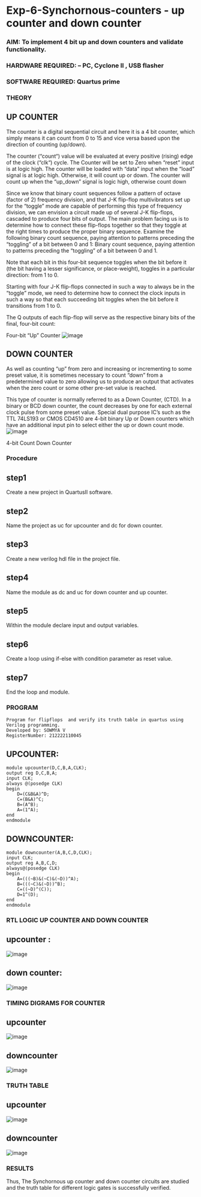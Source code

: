 # Exp-6-Synchornous-counters - up counter and down counter 
### AIM: To implement 4 bit up and down counters and validate  functionality.
### HARDWARE REQUIRED:  – PC, Cyclone II , USB flasher
### SOFTWARE REQUIRED:   Quartus prime
### THEORY 

## UP COUNTER 
The counter is a digital sequential circuit and here it is a 4 bit counter, which simply means it can count from 0 to 15 and vice versa based upon the direction of counting (up/down). 

The counter (“count“) value will be evaluated at every positive (rising) edge of the clock (“clk“) cycle.
The Counter will be set to Zero when “reset” input is at logic high.
The counter will be loaded with “data” input when the “load” signal is at logic high. Otherwise, it will count up or down.
The counter will count up when the “up_down” signal is logic high, otherwise count down

Since we know that binary count sequences follow a pattern of octave (factor of 2) frequency division, and that J-K flip-flop multivibrators set up for the “toggle” mode are capable of performing this type of frequency division, we can envision a circuit made up of several J-K flip-flops, cascaded to produce four bits of output.
The main problem facing us is to determine how to connect these flip-flops together so that they toggle at the right times to produce the proper binary sequence.
Examine the following binary count sequence, paying attention to patterns preceding the “toggling” of a bit between 0 and 1:
Binary count sequence, paying attention to patterns preceding the “toggling” of a bit between 0 and 1.

Note that each bit in this four-bit sequence toggles when the bit before it (the bit having a lesser significance, or place-weight), toggles in a particular direction: from 1 to 0.



 
 

Starting with four J-K flip-flops connected in such a way to always be in the “toggle” mode, we need to determine how to connect the clock inputs in such a way so that each succeeding bit toggles when the bit before it transitions from 1 to 0.

The Q outputs of each flip-flop will serve as the respective binary bits of the final, four-bit count:

 
 

Four-bit “Up” Counter
![image](https://user-images.githubusercontent.com/36288975/169644758-b2f4339d-9532-40c5-af40-8f4f8c942e2c.png)



## DOWN COUNTER 

As well as counting “up” from zero and increasing or incrementing to some preset value, it is sometimes necessary to count “down” from a predetermined value to zero allowing us to produce an output that activates when the zero count or some other pre-set value is reached.

This type of counter is normally referred to as a Down Counter, (CTD). In a binary or BCD down counter, the count decreases by one for each external clock pulse from some preset value. Special dual purpose IC’s such as the TTL 74LS193 or CMOS CD4510 are 4-bit binary Up or Down counters which have an additional input pin to select either the up or down count mode.
![image](https://user-images.githubusercontent.com/36288975/169644844-1a14e123-7228-4ed8-81a9-eb937dff4ac8.png)


4-bit Count Down Counter
### Procedure
## step1
Create a new project in QuartusII software.

## step2
Name the project as uc for upcounter and dc for down counter.

## step3
Create a new verilog hdl file in the project file.

## step4
Name the module as dc and uc for down counter and up counter.

## step5
Within the module declare input and output variables.

## step6
Create a loop using if-else with condition parameter as reset value.

## step7
End the loop and module.


### PROGRAM 
```
Program for flipflops  and verify its truth table in quartus using Verilog programming.
Developed by: SOWMYA V
RegisterNumber: 212222110045
```
## UPCOUNTER:
```
module upcounter(D,C,B,A,CLK);
output reg D,C,B,A;
input CLK;
always @(posedge CLK)
begin
	D=(C&B&A)^D;
	C=(B&A)^C;
	B=(A^B);
	A=(1^A);
end
endmodule
```
## DOWNCOUNTER:
```
module downcounter(A,B,C,D,CLK);
input CLK;
output reg A,B,C,D;
always@(posedge CLK)
begin
	A=(((~B)&(~C)&(~D))^A);
	B=(((~C)&(~D))^B);
	C=((~D)^(C));
	D=1^(D);
end
endmodule
```

### RTL LOGIC UP COUNTER AND DOWN COUNTER  

## upcounter :
![image](https://github.com/SowmyaVisvanathan/Exp-7-Synchornous-counters-/assets/119475775/1ff9f2a2-8eda-49ad-937d-bd1a81f43d8e)

## down counter:

![image](https://github.com/SowmyaVisvanathan/Exp-7-Synchornous-counters-/assets/119475775/30f3d9be-c2f0-42f0-9466-4f124a1830a2)


### TIMING DIGRAMS FOR COUNTER  

## upcounter
![image](https://github.com/SowmyaVisvanathan/Exp-7-Synchornous-counters-/assets/119475775/ea0eef8b-9de0-4c43-906a-53ca26fb7e1b)

## downcounter

![image](https://github.com/SowmyaVisvanathan/Exp-7-Synchornous-counters-/assets/119475775/e7968b73-3ce2-49df-884a-d12540b9348a)

### TRUTH TABLE 

## upcounter

![image](https://github.com/SowmyaVisvanathan/Exp-7-Synchornous-counters-/assets/119475775/ede3b3b3-8f71-486c-b78c-d4fdc88087b0)

## downcounter

![image](https://github.com/SowmyaVisvanathan/Exp-7-Synchornous-counters-/assets/119475775/ee7f4b6f-2b0c-452e-99bf-ee1751cfc001)


### RESULTS 
Thus, The Synchornous up counter and down counter circuits are studied and the truth table for different logic gates is successfully verified.
